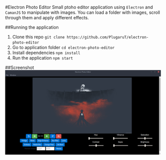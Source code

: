 #Electron Photo Editor
Small ptoho editor application using `Electron` and `CamanJS` to manipulate with images. You can load a folder with images, scroll through them and apply different effects.

##Running the application
1. Clone this repo
	`git clone https://github.com/PlugaruT/electron-photo-editor`
2. Go to application folder
	`cd electron-photo-editor`
3. Install dependencies
	`npm install`
4. Run the application
	`npm start`

##Screenshot
![alt text](https://github.com/PlugaruT/electron-photo-editor/blob/master/app/img/screen.png?raw=true "Screenshot of application")